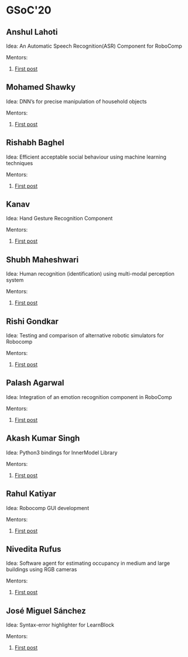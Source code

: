 # GSoC'20

## Anshul Lahoti	

Idea: An Automatic Speech Recognition(ASR) Component for RoboComp  

Mentors: 

1. [First post](/web/gsoc/2020/posts/anshul_lahoti/post01)

## Mohamed Shawky

Idea: DNN’s for precise manipulation of household objects  

Mentors:

1. [First post](/web/gsoc/2020/posts/mohamed_shawky/post01)

## Rishabh Baghel

Idea: Efficient acceptable social behaviour using machine learning techniques  

Mentors: 

1. [First post](/web/gsoc/2020/posts/rishabh_baghel/post01)


## Kanav

Idea: Hand Gesture Recognition Component  

Mentors: 

1. [First post](/web/gsoc/2020/posts/kanav/post01)


## Shubh Maheshwari

Idea: Human recognition (identification) using multi-modal perception system  

Mentors: 

1. [First post](/web/gsoc/2020/posts/shubh_maheshwari/post01)

## Rishi Gondkar

Idea: Testing and comparison of alternative robotic simulators for Robocomp  

Mentors: 

1. [First post](/web/gsoc/2020/posts/rishi_gondkar/post01)

## Palash Agarwal

Idea: Integration of an emotion recognition component in RoboComp  

Mentors: 

1. [First post](/web/gsoc/2020/posts/palash_agarwal/post01)

## Akash Kumar Singh

Idea: Python3 bindings for InnerModel Library  

Mentors: 

1. [First post](/web/gsoc/2020/posts/akash_kumar_singh/post01)

## Rahul Katiyar

Idea: Robocomp GUI development  

Mentors: 

1. [First post](/web/gsoc/2020/posts/rahul_katiyar/post01)


## Nivedita Rufus

Idea: Software agent for estimating occupancy in medium and large buildings using RGB cameras  

Mentors: 

1. [First post](/web/gsoc/2020/posts/nivedita_rufus/post01)


## José Miguel Sánchez

Idea: Syntax-error highlighter for LearnBlock  

Mentors: 

1. [First post](/web/gsoc/2020/posts/jose_miguel_sanchez/post01)


